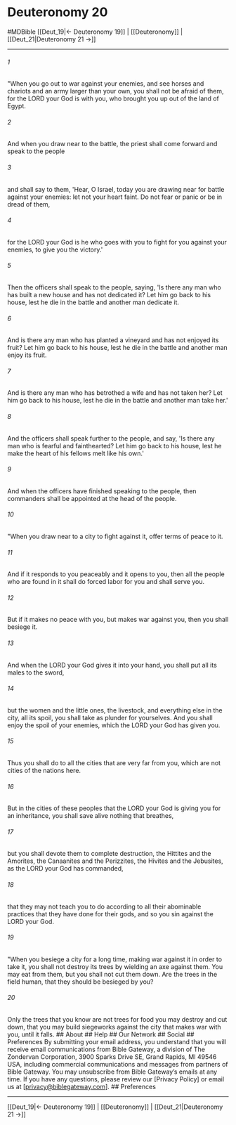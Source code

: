 # Deuteronomy 20
#MDBible
[[Deut_19|← Deuteronomy 19]] | [[Deuteronomy]] | [[Deut_21|Deuteronomy 21 →]]

***






###### 1 


"When you go out to war against your enemies, and see horses and chariots and an army larger than your own, you shall not be afraid of them, for the LORD your God is with you, who brought you up out of the land of Egypt. 





###### 2 


And when you draw near to the battle, the priest shall come forward and speak to the people 





###### 3 


and shall say to them, 'Hear, O Israel, today you are drawing near for battle against your enemies: let not your heart faint. Do not fear or panic or be in dread of them, 





###### 4 


for the LORD your God is he who goes with you to fight for you against your enemies, to give you the victory.' 





###### 5 


Then the officers shall speak to the people, saying, 'Is there any man who has built a new house and has not dedicated it? Let him go back to his house, lest he die in the battle and another man dedicate it. 





###### 6 


And is there any man who has planted a vineyard and has not enjoyed its fruit? Let him go back to his house, lest he die in the battle and another man enjoy its fruit. 





###### 7 


And is there any man who has betrothed a wife and has not taken her? Let him go back to his house, lest he die in the battle and another man take her.' 





###### 8 


And the officers shall speak further to the people, and say, 'Is there any man who is fearful and fainthearted? Let him go back to his house, lest he make the heart of his fellows melt like his own.' 





###### 9 


And when the officers have finished speaking to the people, then commanders shall be appointed at the head of the people. 





###### 10 


"When you draw near to a city to fight against it, offer terms of peace to it. 





###### 11 


And if it responds to you peaceably and it opens to you, then all the people who are found in it shall do forced labor for you and shall serve you. 





###### 12 


But if it makes no peace with you, but makes war against you, then you shall besiege it. 





###### 13 


And when the LORD your God gives it into your hand, you shall put all its males to the sword, 





###### 14 


but the women and the little ones, the livestock, and everything else in the city, all its spoil, you shall take as plunder for yourselves. And you shall enjoy the spoil of your enemies, which the LORD your God has given you. 





###### 15 


Thus you shall do to all the cities that are very far from you, which are not cities of the nations here. 





###### 16 


But in the cities of these peoples that the LORD your God is giving you for an inheritance, you shall save alive nothing that breathes, 





###### 17 


but you shall devote them to complete destruction, the Hittites and the Amorites, the Canaanites and the Perizzites, the Hivites and the Jebusites, as the LORD your God has commanded, 





###### 18 


that they may not teach you to do according to all their abominable practices that they have done for their gods, and so you sin against the LORD your God. 





###### 19 


"When you besiege a city for a long time, making war against it in order to take it, you shall not destroy its trees by wielding an axe against them. You may eat from them, but you shall not cut them down. Are the trees in the field human, that they should be besieged by you? 





###### 20 


Only the trees that you know are not trees for food you may destroy and cut down, that you may build siegeworks against the city that makes war with you, until it falls. ## About ## Help ## Our Network ## Social ## Preferences By submitting your email address, you understand that you will receive email communications from Bible Gateway, a division of The Zondervan Corporation, 3900 Sparks Drive SE, Grand Rapids, MI 49546 USA, including commercial communications and messages from partners of Bible Gateway. You may unsubscribe from Bible Gateway&rsquo;s emails at any time. If you have any questions, please review our [Privacy Policy] or email us at [privacy@biblegateway.com]. ## Preferences

***

[[Deut_19|← Deuteronomy 19]] | [[Deuteronomy]] | [[Deut_21|Deuteronomy 21 →]]
